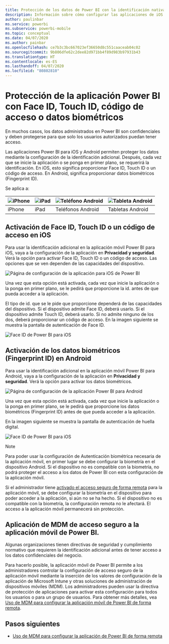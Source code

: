 ```yaml
---
title: Protección de los datos de Power BI con la identificación nativa del dispositivo
description: Información sobre cómo configurar las aplicaciones de iOS y Android para requerir la identificación adicional antes de acceder a los datos de Power BI
author: paulinbar
ms.service: powerbi
ms.subservice: powerbi-mobile
ms.topic: conceptual
ms.date: 04/07/2020
ms.author: painbar
ms.openlocfilehash: ce7b3c3bc667023ef36650d8c551caaceab04c02
ms.sourcegitcommit: 9b806dfe62c2dee82d971bb4f89d983b97931b43
ms.translationtype: HT
ms.contentlocale: es-ES
ms.lasthandoff: 04/07/2020
ms.locfileid: "80802810"
---
```

# <a name="protect-power-bi-app-with-face-id-touch-id-passcode-or-biometric-data"></a>Protección de la aplicación Power BI con Face ID, Touch ID, código de acceso o datos biométricos 

En muchos casos, los datos administrados en Power BI son confidenciales y deben protegerse para que solo los usuarios autorizados puedan tener acceso. 

Las aplicaciones Power BI para iOS y Android permiten proteger los datos mediante la configuración de la identificación adicional. Después, cada vez que se inicie la aplicación o se ponga en primer plano, se requerirá la identificación. En iOS, esto significa proporcionar Face ID, Touch ID o un código de acceso. En Android, significa proporcionar datos biométricos (Fingerprint ID).

Se aplica a:

| ![iPhone](./media/mobile-native-secure-access/ios-logo-40-px.png) | ![iPad](./media/mobile-native-secure-access/ios-logo-40-px.png) | ![Teléfono Android](././media/mobile-native-secure-access/android-logo-40-px.png) | ![Tableta Android](././media/mobile-native-secure-access/android-logo-40-px.png) |
|:--- |:--- |:--- |:--- |
|iPhone |iPad |Teléfonos Android |Tabletas Android |

## <a name="turn-on-face-id-touch-id-or-passcode-on-ios"></a>Activación de Face ID, Touch ID o un código de acceso en iOS

Para usar la identificación adicional en la aplicación móvil Power BI para iOS, vaya a la configuración de la aplicación en **Privacidad y seguridad**. Verá la opción para activar Face ID, Touch ID o un código de acceso. Las opciones que se ven dependen de las capacidades del dispositivo.

![Página de configuración de la aplicación para iOS de Power BI](./media/mobile-native-secure-access/mobile-ios-native-secured-setting.png)

Una vez que esta opción está activada, cada vez que inicie la aplicación o la ponga en primer plano, se le pedirá que proporcione la id. antes de que pueda acceder a la aplicación.

El tipo de id. que se le pide que proporcione dependerá de las capacidades del dispositivo. Si el dispositivo admite Face ID, deberá usarlo. Si el dispositivo admite Touch ID, deberá usarlo. Si no admite ninguno de los dos, deberá proporcionar un código de acceso. En la imagen siguiente se muestra la pantalla de autenticación de Face ID.

![Face ID de Power BI para iOS](./media/mobile-native-secure-access/mobile-ios-native-secured-faceid.png)

## <a name="turn-on-biometric-data-fingerprint-id-on-android"></a>Activación de los datos biométricos (Fingerprint ID) en Android

Para usar la identificación adicional en la aplicación móvil Power BI para Android, vaya a la configuración de la aplicación en **Privacidad y seguridad**. Verá la opción para activar los datos biométricos.

![Página de configuración de la aplicación Power BI para Android](./media/mobile-native-secure-access/mobile-android-native-secured-setting.png)

Una vez que esta opción está activada, cada vez que inicie la aplicación o la ponga en primer plano, se le pedirá que proporcione los datos biométricos (Fingerprint ID) antes de que pueda acceder a la aplicación.

En la imagen siguiente se muestra la pantalla de autenticación de huella digital.

![Face ID de Power BI para iOS](./media/mobile-native-secure-access/mobile-android-native-secured-fingerprint-id.png)

>[!NOTE]
>Para poder usar la configuración de Autenticación biométrica necesaria de la aplicación móvil, en primer lugar se debe configurar la biometría en el dispositivo Android. Si el dispositivo no es compatible con la biometría, no podrá proteger el acceso a los datos de Power BI con esta configuración de la aplicación móvil.
>
>Si el administrador tiene [activado el acceso seguro de forma remota](#mdm-enforcement-of-secure-access-to-your-power-bi-mobile-app) para la aplicación móvil, se debe configurar la biometría en el dispositivo para poder acceder a la aplicación, si aún no se ha hecho. Si el dispositivo no es compatible con la biometría, la configuración remota no le afectará. El acceso a la aplicación móvil permanecerá sin protección.

## <a name="mdm-enforcement-of-secure-access-to-your-power-bi-mobile-app"></a>Aplicación de MDM de acceso seguro a la aplicación móvil de Power BI.

Algunas organizaciones tienen directivas de seguridad y cumplimiento normativo que requieren la identificación adicional antes de tener acceso a los datos confidenciales del negocio.

Para hacerlo posible, la aplicación móvil de Power BI permite a los administradores controlar la configuración de acceso seguro de la aplicación móvil mediante la inserción de los valores de configuración de la aplicación de Microsoft Intune y otras soluciones de administración de dispositivos móviles (MDM). Los administradores pueden usar la directiva de protección de aplicaciones para activar esta configuración para todos los usuarios o para un grupo de usuarios. Para obtener más detalles, vea [Uso de MDM para configurar la aplicación móvil de Power BI de forma remota](mobile-app-configuration.md#data-protection-settings-ios-and-android).

## <a name="next-steps"></a>Pasos siguientes
* [Uso de MDM para configurar la aplicación de Power BI de forma remota](mobile-app-configuration.md)
